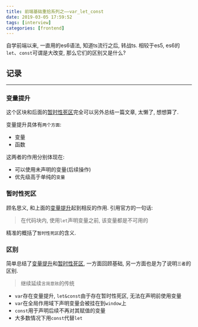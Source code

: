 ```yaml
---
title: 前端基础重拾系列之——var_let_const
date: 2019-03-05 17:59:52
tags: [interview]
categories: [frontend]
---
```


自学前端以来, 一直用的es6语法, 知道ts流行之后, 转战ts. 相较于es5, es6的`let`、`const`可谓是大改变, 那么它们的区别又是什么?


<!-- more -->


## 记录

------

### 变量提升

这个区块和后面的[暂时性死区](#暂时性死区)完全可以另外总结一篇文章, 太懒了, 想想算了.

变量提升具体有`两个方面`:

- 变量
- 函数

这两者的作用分别体现在:

- 可以使用未声明的变量(后续操作)
- 优先级高于单纯的`变量`

### 暂时性死区

顾名思义, 和上面的[变量提升](#变量提升)起到相反的作用. 引用官方的一句话:

> 在代码块内, 使用`let`声明变量之前, 该变量都是不可用的

精准的概括了`暂时性死区`的含义.

### 区别

简单总结了[变量提升](#变量提升)和[暂时性死区](#暂时性死区), 一方面回顾基础, 另一方面也是为了说明`三者`的区别.

> 继续延续`言简意赅`的传统

- `var`存在变量提升, `let&const`由于存在暂时性死区, 无法在声明前使用变量
- `var`在全局作用域下声明变量会被挂在到`window`上
- `const`用于声明后续不再对其赋值的变量
- 大多数情况下用`const`代替`let`